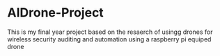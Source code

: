 # AIDrone-Project
This is my final year project based on the resaerch of usingg drones for wireless security auditing and automation using a raspberry pi equiped drone 
